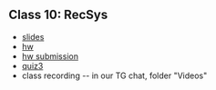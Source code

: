   ## Class 10: RecSys
   * [slides]()
   * [hw]()
   * [hw submission]()
   * [quiz3](#)
   * class recording -- in our TG chat, folder "Videos"
